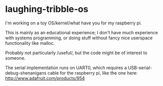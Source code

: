 laughing-tribble-os
===================

I'm working on a toy OS/kernel/what have you for my raspberry pi.  

This is mainly as an educational experience; I don't have much experience with systems programming, or doing stuff without fancy nice userspace functionality like malloc.

Probably not particularly /useful/, but the code might be of interest to someone.

The serial implementation runs on UART0, which requires a USB-serial-debug-shenanigans cable for the raspberry pi, like the one here: http://www.adafruit.com/products/954
